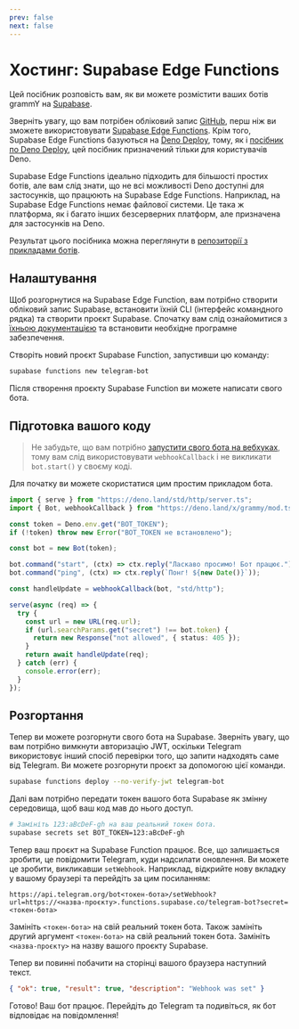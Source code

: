 ```yaml
---
prev: false
next: false
---
```


# Хостинг: Supabase Edge Functions

Цей посібник розповість вам, як ви можете розмістити ваших ботів grammY на [Supabase](https://supabase.com/).

Зверніть увагу, що вам потрібен обліковий запис [GitHub](https://github.com), перш ніж ви зможете використовувати [Supabase Edge Functions](https://supabase.com/docs/guides/functions/quickstart).
Крім того, Supabase Edge Functions базуються на [Deno Deploy](https://deno.com/deploy), тому, як і [посібник по Deno Deploy](./deno-deploy), цей посібник призначений тільки для користувачів Deno.

Supabase Edge Functions ідеально підходить для більшості простих ботів, але вам слід знати, що не всі можливості Deno доступні для застосунків, що працюють на Supabase Edge Functions.
Наприклад, на Supabase Edge Functions немає файлової системи.
Це така ж платформа, як і багато інших безсерверних платформ, але призначена для застосунків на Deno.

Результат цього посібника можна переглянути в [репозиторії з прикладами ботів](https://github.com/grammyjs/examples/tree/main/supabase-edge-functions).

## Налаштування

Щоб розгорнутися на Supabase Edge Function, вам потрібно створити обліковий запис Supabase, встановити їхній CLI (інтерфейс командного рядка) та створити проєкт Supabase.
Спочатку вам слід ознайомитися з [їхньою документацією](https://supabase.com/docs/guides/functions/quickstart#prerequisites) та встановити необхідне програмне забезпечення.

Створіть новий проєкт Supabase Function, запустивши цю команду:

```sh
supabase functions new telegram-bot
```

Після створення проєкту Supabase Function ви можете написати свого бота.

## Підготовка вашого коду

> Не забудьте, що вам потрібно [запустити свого бота на вебхуках](../guide/deployment-types#як-використовувати-вебхуки), тому вам слід використовувати `webhookCallback` і не викликати `bot.start()` у своєму коді.

Для початку ви можете скористатися цим простим прикладом бота.

```ts
import { serve } from "https://deno.land/std/http/server.ts";
import { Bot, webhookCallback } from "https://deno.land/x/grammy/mod.ts";

const token = Deno.env.get("BOT_TOKEN");
if (!token) throw new Error("BOT_TOKEN не встановлено");

const bot = new Bot(token);

bot.command("start", (ctx) => ctx.reply("Ласкаво просимо! Бот працює."));
bot.command("ping", (ctx) => ctx.reply(`Понг! ${new Date()}`));

const handleUpdate = webhookCallback(bot, "std/http");

serve(async (req) => {
  try {
    const url = new URL(req.url);
    if (url.searchParams.get("secret") !== bot.token) {
      return new Response("not allowed", { status: 405 });
    }
    return await handleUpdate(req);
  } catch (err) {
    console.error(err);
  }
});
```

## Розгортання

Тепер ви можете розгорнути свого бота на Supabase.
Зверніть увагу, що вам потрібно вимкнути авторизацію JWT, оскільки Telegram використовує інший спосіб перевірки того, що запити надходять саме від Telegram.
Ви можете розгорнути проєкт за допомогою цієї команди.

```sh
supabase functions deploy --no-verify-jwt telegram-bot
```

Далі вам потрібно передати токен вашого бота Supabase як змінну середовища, щоб ваш код мав до нього доступ.

```sh
# Замініть 123:aBcDeF-gh на ваш реальний токен бота.
supabase secrets set BOT_TOKEN=123:aBcDeF-gh
```

Тепер ваш проєкт на Supabase Function працює.
Все, що залишається зробити, це повідомити Telegram, куди надсилати оновлення.
Ви можете це зробити, викликавши `setWebhook`.
Наприклад, відкрийте нову вкладку у вашому браузері та перейдіть за цим посиланням:

```text
https://api.telegram.org/bot<токен-бота>/setWebhook?url=https://<назва-проєкту>.functions.supabase.co/telegram-bot?secret=<токен-бота>
```

Замініть `<токен-бота>` на свій реальний токен бота.
Також замініть другий аргумент `<токен-бота>` на свій реальний токен бота.
Замініть `<назва-проєкту>` на назву вашого проєкту Supabase.

Тепер ви повинні побачити на сторінці вашого браузера наступний текст.

```json
{ "ok": true, "result": true, "description": "Webhook was set" }
```

Готово!
Ваш бот працює.
Перейдіть до Telegram та подивіться, як бот відповідає на повідомлення!
